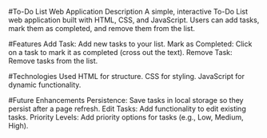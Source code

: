 #To-Do List Web Application
Description
A simple, interactive To-Do List web application built with HTML, CSS, and JavaScript. Users can add tasks, mark them as completed, and remove them from the list.

#Features
Add Task: Add new tasks to your list.
Mark as Completed: Click on a task to mark it as completed (cross out the text).
Remove Task: Remove tasks from the list.

#Technologies Used
HTML for structure.
CSS for styling.
JavaScript for dynamic functionality.

#Future Enhancements
Persistence: Save tasks in local storage so they persist after a page refresh.
Edit Tasks: Add functionality to edit existing tasks.
Priority Levels: Add priority options for tasks (e.g., Low, Medium, High).
